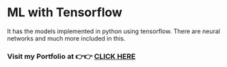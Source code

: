 # ML with Tensorflow

It has the models implemented in python using tensorflow. There are neural networks and much more included in this.

### Visit my Portfolio at 👉👉 [CLICK HERE](https://chandbud.me)
